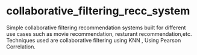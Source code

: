 # collaborative_filtering_recc_system
Simple collaborative filtering recommendation systems built for different use cases such as movie recommendation, resturant recommendation,etc.
Techniques used are collaborative filtering using KNN , Using Pearson Correlation.
